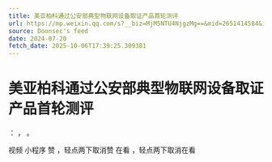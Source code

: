 ```yaml
---
title: 美亚柏科通过公安部典型物联网设备取证产品首轮测评
url: https://mp.weixin.qq.com/s?__biz=MjM5NTU4NjgzMg==&mid=2651414584&idx=1&sn=163e11dd71700c921362121d626a65bb
source: Doonsec's feed
date: 2024-07-20
fetch_date: 2025-10-06T17:39:25.309381
---
```


# 美亚柏科通过公安部典型物联网设备取证产品首轮测评

：
，
。

视频
小程序
赞
，轻点两下取消赞
在看
，轻点两下取消在看